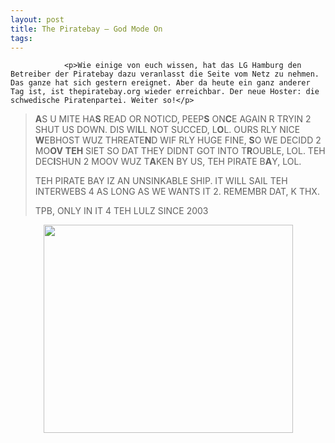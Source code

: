 ```yaml
---
layout: post
title: The Piratebay – God Mode On
tags:
---
```



                <p>Wie einige von euch wissen, hat das LG Hamburg den Betreiber der Piratebay dazu veranlasst die Seite vom Netz zu nehmen. Das ganze hat sich gestern ereignet. Aber da heute ein ganz anderer Tag ist, ist thepiratebay.org wieder erreichbar. Der neue Hoster: die schwedische Piratenpartei. Weiter so!</p>
<blockquote><strong>A</strong>S U MITE HA<strong>S</strong> READ OR NOTICD, PEEP<strong>S</strong> ON<strong>C</strong>E AGAIN R TRYIN 2 SHUT US DOWN. DIS WI<strong>L</strong>L NOT SUCCED, L<strong>O</strong>L. OURS RLY NICE <strong>W</strong>EBHOST WUZ THREATE<strong>N</strong>D WIF RLY HUGE FINE, <strong>S</strong>O WE DECIDD 2 MO<strong>OV</strong> <strong>TEH</strong> SIET SO DAT THEY DIDNT GOT INTO T<strong>R</strong>OUBLE, LOL. TEH DEC<strong>I</strong>SHUN 2 MOOV WUZ T<strong>A</strong>KEN BY US, TEH PIRATE B<strong>A</strong>Y, LOL.

TEH PIRATE BAY IZ AN UNSINKABLE SHIP. IT WILL SAIL TEH INTERWEBS 4 AS LONG AS WE WANTS IT 2. REMEMBR DAT, K THX.

TPB, ONLY IN IT 4 TEH LULZ SINCE 2003</blockquote>
<p style="text-align: center;"><img class="size-full wp-image-6594 aligncenter" src="/uploads/2010/05/Bildschirmfoto-2010-05-18-um-21.07.48.png" alt="" width="399" height="333" /></p>
